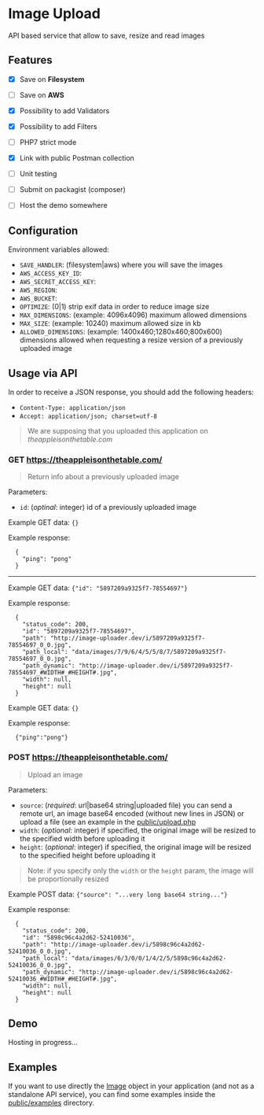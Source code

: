 # Image Upload

API based service that allow to save, resize and read images


## Features

- [x] Save on **Filesystem**
- [ ] Save on **AWS**
- [x] Possibility to add Validators
- [x] Possibility to add Filters
- [ ] PHP7 strict mode
- [x] Link with public Postman collection
- [ ] Unit testing
- [ ] Submit on packagist (composer)
- [ ] Host the demo somewhere


## Configuration

Environment variables allowed:
- `SAVE_HANDLER`: (filesystem|aws) where you will save the images
- `AWS_ACCESS_KEY_ID`:
- `AWS_SECRET_ACCESS_KEY`:
- `AWS_REGION`:
- `AWS_BUCKET`:
- `OPTIMIZE`: (0|1) strip exif data in order to reduce image size
- `MAX_DIMENSIONS`: (example: 4096x4096) maximum allowed dimensions
- `MAX_SIZE`: (example: 10240) maximum allowed size in kb
- `ALLOWED_DIMENSIONS`: (example: 1400x460;1280x460;800x600) dimensions allowed when requesting a resize version of a previously uploaded image


## Usage via API

In order to receive a JSON response, you should add the following headers:
- `Content-Type: application/json`
- `Accept: application/json; charset=utf-8`

> We are supposing that you uploaded this application on *theappleisonthetable.com*

### GET https://theappleisonthetable.com/

> Return info about a previously uploaded image

Parameters:
- `id`: (*optinal*: integer) id of a previously uploaded image

Example GET data: `{}`

Example response:
```
  {
    "ping": "pong"
  }
```

---

Example GET data: `{"id": "5897209a9325f7-78554697"}`

Example response:
```
  {
    "status_code": 200,
    "id": "5897209a9325f7-78554697",
    "path": "http://image-uploader.dev/i/5897209a9325f7-78554697_0_0.jpg",
    "path_local": "data/images/7/9/6/4/5/5/8/7/5897209a9325f7-78554697_0_0.jpg",
    "path_dynamic": "http://image-uploader.dev/i/5897209a9325f7-78554697_#WIDTH#_#HEIGHT#.jpg",
    "width": null,
    "height": null
  }
```

Example GET data: `{}`

Example response:
```
  {"ping":"pong"}
```

### POST https://theappleisonthetable.com/

> Upload an image

Parameters:
- `source`: (*required*: url|base64 string|uploaded file) you can send a remote url, an image base64 encoded (without new lines in JSON) or upload a file (see an example in the [public/upload.php](../tree/master/public/upload.php)
- `width`: (*optional*: integer) if specified, the original image will be resized to the specified width before uploading it
- `height`: (*optional*: integer) if specified, the original image will be resized to the specified height before uploading it

> Note: if you specify only the `width` or the `height` param, the image will be proportionally resized

Example POST data: `{"source": "...very long base64 string..."}`

Example response:
```
  {
    "status_code": 200,
    "id": "5898c96c4a2d62-52410036",
    "path": "http://image-uploader.dev/i/5898c96c4a2d62-52410036_0_0.jpg",
    "path_local": "data/images/6/3/0/0/1/4/2/5/5898c96c4a2d62-52410036_0_0.jpg",
    "path_dynamic": "http://image-uploader.dev/i/5898c96c4a2d62-52410036_#WIDTH#_#HEIGHT#.jpg",
    "width": null,
    "height": null
  }
```


## Demo

Hosting in progress...


## Examples

If you want to use directly the [Image](../tree/master/src/ImageUploader/Entity/Image.php) object in your application
(and not as a standalone API service), you can find some examples inside the
[public/examples](../tree/master/public/examples) directory.